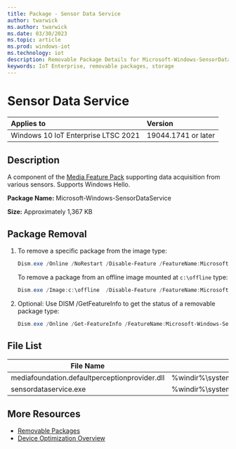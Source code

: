 ```yaml
---
title: Package - Sensor Data Service
author: twarwick
ms.author: twarwick
ms.date: 03/30/2023
ms.topic: article
ms.prod: windows-iot
ms.technology: iot
description: Removable Package Details for Microsoft-Windows-SensorDataService
keywords: IoT Enterprise, removable packages, storage
---
```


# Sensor Data Service

| Applies to                          |  Version            |
|:------------------------------------|:--------------------|
| Windows 10 IoT Enterprise LTSC 2021 | 19044.1741 or later |

## Description

A component of the [Media Feature Pack](/windows/win32/wmdm/windows-media-device-manager-architecture) supporting data acquisition from various sensors.  Supports Windows Hello.

**Package Name:** Microsoft-Windows-SensorDataService

**Size:** Approximately 1,367 KB

## Package Removal

1. To remove a specific package from the image type:

   ```powershell
   Dism.exe /Online /NoRestart /Disable-Feature /FeatureName:Microsoft-Windows-SensorDataService /PackageName:@Package
   ````

   To remove a package from an offline image mounted at `c:\offline` type:

   ```powershell
   Dism.exe /Image:c:\offline  /Disable-Feature /FeatureName:Microsoft-Windows-SensorDataService /PackageName:@Package
   ```

1. Optional: Use DISM /GetFeatureInfo to get the status of a removable package type:

   ```powershell
   Dism.exe /Online /Get-FeatureInfo /FeatureName:Microsoft-Windows-SensorDataService /PackageName:@Package
   ````

## File List

| File Name | Installed Location |
|-----------|--------------------|
| mediafoundation.defaultperceptionprovider.dll | %windir%\system32\mediafoundation.defaultperceptionprovider.dll |
| sensordataservice.exe                         | %windir%\system32\sensordataservice.exe |

## More Resources

- [Removable Packages](../Removable-Packages.md)
- [Device Optimization Overview](../Overview.md)
